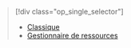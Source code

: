 > [!div class="op_single_selector"]
> * [Classique](../articles/virtual-machines/virtual-machines-windows-classic-troubleshoot-deployment-new-vm.md)
> * [Gestionnaire de ressources](../articles/virtual-machines/virtual-machines-windows-troubleshoot-deployment-new-vm.md)
> 
> 

